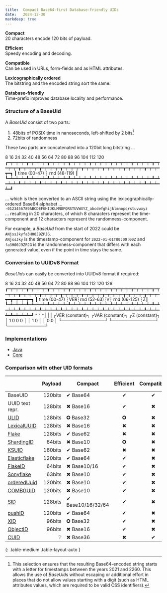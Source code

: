 ```yaml
---
title:  Compact Base64-first Database-friendly UIDs
date:   2024-12-30
markdeep: true
---
```


**Compact**  
20 characters encode 120 bits of payload.

**Efficient**  
Speedy encoding and decoding.

**Compatible**  
Can be used in URLs, form-fields and as HTML attributes.

**Lexicographically ordered**  
The bitstring and the encoded string sort the same.

**Database-friendly**  
Time-prefix improves database locality and performance.

### Structure of a BaseUid

A *BaseUid* consist of two parts:

1. 48bits of POSIX time in nanoseconds, left-shifted by 2 bits[^1]
2. 72bits of randomness

These two parts are concatenated into a 120bit long bitstring ...

<div class="diagram">
         8      16      24      32      40      48      56      64      72      80      88      96      104     112     120
┏━┯━┯━┯━┳━┯━┯━┯━┳━┯━┯━┯━┳━┯━┯━┯━┳━┯━┯━┯━┳━┯━┯━┯━┳━┯━┯━┯━┳━┯━┯━┯━┳━┯━┯━┯━┳━┯━┯━┯━┳━┯━┯━┯━┳━┯━┯━┯━┳━┯━┯━┯━┳━┯━┯━┯━┳━┯━┯━┯━┓
┃               time (00-47)                    ┆                               rnd (48-119)                            ┃
┗━┷━┷━┷━┻━┷━┷━┷━┻━┷━┷━┷━┻━┷━┷━┷━┻━┷━┷━┷━┻━┷━┷━┷━┻━┷━┷━┷━┻━┷━┷━┷━┻━┷━┷━┷━┻━┷━┷━┷━┻━┷━┷━┷━┻━┷━┷━┷━┻━┷━┷━┷━┻━┷━┷━┷━┻━┷━┷━┷━┛
</div>

... which is then converted to an ASCII string using the lexicographically-ordered Base64 alphabet ...  
`-0123456789ABCDEFGHIJKLMNOPQRSTUVWXYZ_abcdefghijklmnopqrstuvwxyz`  
... resulting in 20 characters, of which 8 characters represent the time-component and 12 characters represent the randomness-component.

For example, a *BaseUid* from the start of 2022 could be `ANjssJkyfa3H00J9ZPJG`.  
`ANjssJky` is the timestamp-component for `2022-01-01T00:00:00Z` and `fa3H00J9ZPJG` is the randomness-component that
differs with each generated value, even if the point in time stays the same.

### Conversion to UUIDv8 Format

*BaseUid*s can easily be converted into UUIDv8 format if required:

<div class="diagram">
         8      16      24      32      40      48      56      64      72      80      88      96      104     112     120     128
┏━┯━┯━┯━┳━┯━┯━┯━┳━┯━┯━┯━┳━┯━┯━┯━┳━┯━┯━┯━┳━┯━┯━┯━┳━┯━┯━┯━┳━┯━┯━┯━┳━┯━┯━┯━┳━┯━┯━┯━┳━┯━┯━┯━┳━┯━┯━┯━┳━┯━┯━┯━┳━┯━┯━┯━┳━┯━┯━┯━┳━┯━┯━┯━┓
┃               time (00-47)                    ┆VER┆rnd (52-63)┆V┆             rnd (66-125)                                  ┆Z┃
┗━┷━┷━┷━┻━┷━┷━┷━┻━┷━┷━┷━┻━┷━┷━┷━┻━┷━┷━┷━┻━┷━┷━┷━┻━┷━┷━┷━┻━┷━┷━┷━┻━┷━┷━┷━┻━┷━┷━┷━┻━┷━┷━┷━┻━┷━┷━┷━┻━┷━┷━┷━┻━┷━┷━┷━┻━┷━┷━┷━┻━┷━┷━┷━┛
                                                 ^               ^                                                             ^
                                                 |               |                                                             |
                                              ┌VER (constant)┐  ┌VAR (constant)┐                                   ┌Z (constant)┐
                                              │ 1 0 0 0      │  │ 1 0          │                                   │ 0 0        │
                                              └──────────────┘  └──────────────┘                                   └────────────┘
</div>

### Implementations

- [Java](https://codeberg.org/soc/base-uid/)
- [Core](https://codeberg.org/core-lang/core/src/branch/main/stdlib/baseuid.core)

### Comparison with other UID formats

|                                                                                          | Payload | Compact           | Efficient | Compatible | Ordered | Database-friendly |
|------------------------------------------------------------------------------------------|--------:|-------------------|:---------:|:----------:|:-------:|:-----------------:|
| BaseUID                                                                                  | 120bits | ✔ Base64          |     ✔     |     ✔      |    ✔    |         ✔         |
| UUID text repr.                                                                          | 128bits | ✖ Base16          |     ✔     |     ✖      |    ✔    |         ✖         |
| [ULID](https://github.com/ulid/spec)                                                     | 128bits | 🞈 Base32         |    🞈     |     ✖      |    ✔    |         ✔         |
| [LexicalUUID](https://github.com/twitter-archive/cassie)                                 | 128bits | ✖ Base16          |     ✖     |     ✖      |    ✔    |         ✔         |
| [Flake](https://github.com/boundary/flake)                                               | 128bits | ✔ Base62          |     ✖     |     ✖      |    ❔    |         ✔         |
| [ShardingID](https://instagram-engineering.com/sharding-ids-at-instagram-1cf5a71e5a5c)   |  64bits | ✖ Base10          |    🞈     |     ✖      |    ✔    |         ✔         |
| [KSUID](https://github.com/segmentio/ksuid)                                              | 160bits | ✔ Base62          |     ✖     |     ✖      |    ✔    |         ✔         |
| [Elasticflake](https://github.com/ppearcy/elasticflake)                                  | 120bits | ✔ Base64          |     ✔     |     ✖      |    ✖    |         ✔         |
| [FlakeID](https://github.com/T-PWK/flake-idgen)                                          |  64bits | ✖ Base10/16       |     ✔     |     ✖      |    ✔    |         ✔         |
| [Sonyflake](https://github.com/sony/sonyflake)                                           |  63bits | ✖ Base10          |     ✔     |     ✖      |    ✔    |         ✔         |
| [orderedUuid](https://itnext.io/laravel-the-mysterious-ordered-uuid-29e7500b4f8)         | 120bits | ✖ Base10          |     ✔     |     ✖      |    ✖    |         ✔         |
| [COMBGUID](https://github.com/richardtallent/RT.Comb)                                    | 120bits | ✖ Base10          |     ✔     |     ✖      |    ✖    |         ✔         |
| [SID](https://github.com/chilts/sid)                                                     | 128bits | ✔ Base10/16/32/64 |     ✔     |     ✖      |    ✔    |         ✔         |
| [pushID](https://firebase.googleblog.com/2015/02/the-2120-ways-to-ensure-unique_68.html) | 120bits | ✔ Base64          |     ✔     |     ✖      |    ✔    |         ✔         |
| [XID](https://github.com/rs/xid)                                                         |  96bits | 🞈 Base32         |     ✔     |     ✖      |    ✔    |         ✔         |
| [ObjectID](https://docs.mongodb.com/manual/reference/method/ObjectId/)                   |  96bits | ✖ Base16          |     ✔     |     ✖      |    ✔    |         ✔         |
| [CUID](https://github.com/ericelliott/cuid)                                              |       ❔ | ✖ Base36          |     ✖     |     ✔      |    ✖    |         ✔         |
{: .table-medium .table-layout-auto }


[^1]: This selection ensures that the resulting Base64-encoded string starts with a letter for timestamps between the
    years 2021 and 2260. This allows the use of *BaseUid*s without escaping or additional effort in places that do not
    allow values starting with a digit (such as HTML attributes values, which are required to be valid CSS identifiers).
